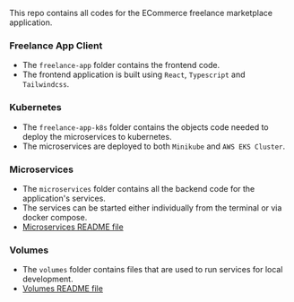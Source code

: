 This repo contains all codes for the ECommerce freelance marketplace application.

### Freelance App Client
* The `freelance-app` folder contains the frontend code.
* The frontend application is built using `React`, `Typescript` and `Tailwindcss`.

### Kubernetes
* The `freelance-app-k8s` folder contains the objects code needed to deploy the microservices to kubernetes.
* The microservices are deployed to both `Minikube` and `AWS EKS Cluster`.

### Microservices
* The `microservices` folder contains all the backend code for the application's services.
* The services can be started either individually from the terminal or via docker compose.
* [Microservices README file](https://github.com/oybek703/freelance-app?tab=readme-ov-file)

### Volumes
* The `volumes` folder contains files that are used to run services for local development.
* [Volumes README file](https://github.com/oybek703/freelance-app?tab=readme-ov-file)
